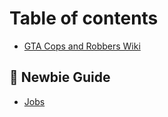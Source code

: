 # Table of contents

* [GTA Cops and Robbers Wiki](README.md)

## 👋 Newbie Guide

* [Jobs](newbie-guide/jobs.md)

